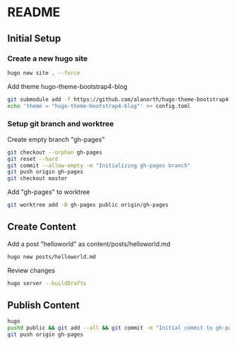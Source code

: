 # README

## Initial Setup

### Create a new hugo site

~~~zsh
hugo new site . --force
~~~

Add theme hugo-theme-bootstrap4-blog

~~~zsh
git submodule add -f https://github.com/alanorth/hugo-theme-bootstrap4-blog.git themes/hugo-theme-bootstrap4-blog
echo 'theme = "hugo-theme-bootstrap4-blog"' >> config.toml
~~~

### Setup git branch and worktree

Create empty branch "gh-pages"

~~~zsh
git checkout --orphan gh-pages
git reset --hard
git commit --allow-empty -m "Initializing gh-pages branch"
git push origin gh-pages
git checkout master
~~~

Add "gh-pages" to worktree

~~~zsh
git worktree add -B gh-pages public origin/gh-pages
~~~

## Create Content

Add a post "helloworld" as content/posts/helloworld.md

~~~zsh
hugo new posts/helloworld.md
~~~

Review changes

~~~zsh
hugo server --buildDrafts
~~~

## Publish Content

~~~zsh
hugo
pushd public && git add --all && git commit -m "Initial commit to gh-pages" && popd
git push origin gh-pages
~~~
